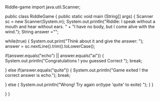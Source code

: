Riddle-game
import java.util.Scanner;

public class RiddleGame {
  public static void main (String[] args) {
    Scanner sc = new Scanner(System.in);
      System.out.println("Riddle: I speak without a mouth and hear without ears. "
                         + "I have no body, but I come alive with the wind.");
      String answer ="";
      
 while(true) {
          System.out.print("Think about it and give the answer: ");
          answer = sc.nextLine().trim().toLowerCase();
          
   if(answer.equals("echo") || answer.equals("ai")) {
              System.out.println("Congratulations ! you guessed Correct ");
              break;
              
  } else if(answer.equals("quite")) {
              System.out.println("Game exited ! the correct answer is echo.");
              break; 
              
   } else {
              System.out.println("Wrong! Try again or(type 'quite' to exite) ");
          }
      }
            
  }
}
